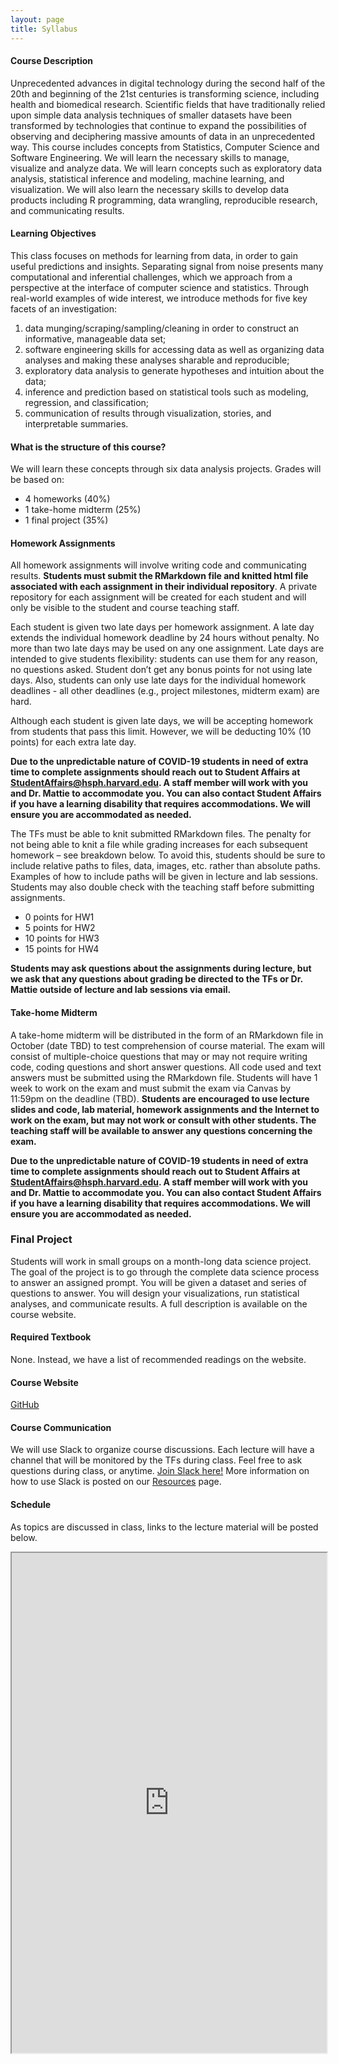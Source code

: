 ```yaml
---
layout: page
title: Syllabus
---
```


#### Course Description
Unprecedented advances in digital technology during the second half of the 20th and beginning of the 21st centuries is transforming science, including health and biomedical research. Scientific fields that have traditionally relied upon simple data analysis techniques of smaller datasets have been transformed by technologies that continue to expand the possibilities of observing and deciphering massive amounts of data in an unprecedented way. This course includes concepts from Statistics, Computer Science and Software Engineering. We will learn the necessary skills to manage, visualize and analyze data. We will learn concepts such as exploratory data analysis, statistical inference and modeling, machine learning, and visualization. We will also learn the necessary skills to develop data products including R programming, data wrangling, reproducible research, and communicating results.


#### Learning Objectives
This class focuses on methods for learning from data, in order to gain useful predictions and insights. Separating signal from noise presents many computational and inferential challenges, which we approach from a perspective at the interface of computer science and statistics. Through real-world examples of wide interest, we introduce methods for five key facets of an investigation:
1) data munging/scraping/sampling/cleaning in order to construct an informative, manageable data set;
2) software engineering skills for accessing data as well as organizing data analyses and making these analyses sharable and reproducible;
3) exploratory data analysis to generate hypotheses and intuition about the data;
4) inference and prediction based on statistical tools such as modeling, regression, and classification;
5) communication of results through visualization, stories, and interpretable summaries.


#### What is the structure of this course?
We will learn these concepts through six data analysis projects. Grades will be based on:

* 4 homeworks (40%)
* 1 take-home midterm (25%)
* 1 final project (35%)


#### Homework Assignments
All homework assignments will involve writing code and communicating results. **Students must submit the RMarkdown file and knitted html file associated with each assignment in their individual repository**. A private repository for each assignment will be created for each student and will only be visible to the student and course teaching staff. 

Each student is given two late days per homework assignment. A late day extends the individual homework deadline by 24 hours without penalty. No more than two late days may be used on any one assignment. Late days are intended to give students flexibility: students can use them for any reason, no questions asked. Student don’t get any bonus points for not using late days. Also, students can only use late days for the individual homework deadlines - all other deadlines (e.g., project milestones, midterm exam) are hard.

Although each student is given late days, we will be accepting homework from students that pass this limit. However, we will be deducting 10% (10 points) for each extra late day.

**Due to the unpredictable nature of COVID-19 students in need of extra time to complete assignments should reach out to Student Affairs at StudentAffairs@hsph.harvard.edu. A staff member will work with you and Dr. Mattie to accommodate you. You can also contact Student Affairs if you have a learning disability that requires accommodations. We will ensure you are accommodated as needed.**

The TFs must be able to knit submitted RMarkdown files. The penalty for not being able to knit a file while grading increases for each subsequent homework – see breakdown below. To avoid this, students should be sure to include relative paths to files, data, images, etc. rather than absolute paths. Examples of how to include paths will be given in lecture and lab sessions. Students may also double check with the teaching staff before submitting assignments. 

* 0 points for HW1
* 5 points for HW2
* 10 points for HW3
* 15 points for HW4

**Students may ask questions about the assignments during lecture, but we ask that any questions about grading be directed to the TFs or Dr. Mattie outside of lecture and lab sessions via email.**

#### Take-home Midterm
A take-home midterm will be distributed in the form of an RMarkdown file in October (date TBD) to test comprehension of course material. The exam will consist of multiple-choice questions that may or may not require writing code, coding questions and short answer questions. All code used and text answers must be submitted using the RMarkdown file. Students will have 1 week to work on the exam and must submit the exam via Canvas by 11:59pm on the deadline (TBD). **Students are encouraged to use lecture slides and code, lab material, homework assignments and the Internet to work on the exam, but may not work or consult with other students. The teaching staff will be available to answer any questions concerning the exam.** 

**Due to the unpredictable nature of COVID-19 students in need of extra time to complete assignments should reach out to Student Affairs at StudentAffairs@hsph.harvard.edu. A staff member will work with you and Dr. Mattie to accommodate you. You can also contact Student Affairs if you have a learning disability that requires accommodations. We will ensure you are accommodated as needed.**

### Final Project 
Students will work in small groups on a month-long data science project. The goal of the project is to go through the complete data science process to answer an assigned prompt. You will be given a dataset and series of questions to answer. You will design your visualizations, run statistical analyses, and communicate results. A full description is available on the course website.

#### Required Textbook
None. Instead, we have a list of recommended readings on the website.

#### Course Website
[GitHub](http://coredatascience.github.io/)

#### Course Communication
We will use Slack to organize course discussions. Each lecture will have a channel that
will be monitored by the TFs during class. Feel free to ask questions during class, or anytime. [Join Slack here!]() More information on how to use Slack is posted on our [Resources](http://coredatascience.github.io/pages/resources.html) page.

#### Schedule 

As topics are discussed in class, links to the lecture material will be posted below.

<iframe src="https://docs.google.com/spreadsheets/d/e/2PACX-1vQT_ZaAYL7eMwyvznABNxGFRbX4N1EcOjrZYa1mPIQ2RvFlXn06IiBkCKkTSIur4uXUA9IkuYFXW4Di/pubhtml" width="100%" height="800"></iframe>
